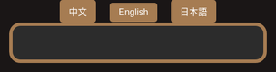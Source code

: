 <html lang="zh-Hant">
<head>
  <meta charset="UTF-8" />
  <meta name="viewport" content="width=device-width, initial-scale=1.0"/>
  <title>QA 自動回覆</title>
  <style>
    html, body {
      margin: 0;
      padding: 0;
      width: 100%;
      height: 100%;
      background-color: #1a1616;
      display: flex;
      flex-direction: column;
      justify-content: flex-start;
      align-items: center;
      font-family: 'Segoe UI', Tahoma, Geneva, Verdana, sans-serif;
    }

    .lang-switcher {
      margin: 20px;
    }

    .lang-switcher button {
      margin: 0 10px;
      padding: 8px 16px;
      font-size: 1rem;
      border: none;
      border-radius: 5px;
      cursor: pointer;
      background-color: #a67c52;
      color: white;
      transition: background 0.3s;
    }

    .lang-switcher button:hover {
      background-color: #8b653f;
    }

    .qa-container {
      background-color: #2c2c2c;
      border: 6px solid #a67c52;
      border-radius: 20px;
      padding: 30px 25px;
      width: 90%;
      max-width: 1000px;
      box-sizing: border-box;
      overflow-y: auto;
      max-height: 90vh;
    }

    .qa-item {
      margin-bottom: 20px;
    }

    .question {
      cursor: pointer;
      font-size: 1.5rem;
      color: #FFC107;
      margin-bottom: 8px;
      display: flex;
      justify-content: space-between;
      align-items: center;
      background-color: #444;
      padding: 12px 16px;
      border-radius: 10px;
      transition: background 0.3s;
    }

    .question:hover {
      background-color: #555;
    }

    .arrow {
      font-size: 1.2rem;
      color: #FFC107;
    }

    .answer {
      max-height: 0;
      overflow: hidden;
      transition: max-height 0.4s ease, padding 0.3s ease;
      font-size: 1.1rem;
      color: #ffffff;
      padding-left: 20px;
      line-height: 1.6;
      background-color: #3a3a3a;
      border-radius: 8px;
      padding: 0 16px;
    }

    .answer.open {
      max-height: 800px;
      padding: 15px 16px;
    }

    a {
      color: #00d4ff;
      text-decoration: underline;
    }

    @media (max-width: 600px) {
      .qa-container {
        padding: 20px 15px;
      }

      .question {
        font-size: 1.2rem;
      }

      .answer {
        font-size: 1rem;
      }
    }
  </style>
</head>
<body>
  <div class="lang-switcher">
    <button onclick="switchLang('zh')">中文</button>
    <button onclick="switchLang('en')">English</button>
    <button onclick="switchLang('ja')">日本語</button>
  </div>

  <div class="qa-container" id="qa">
    <!-- QA 將由 JS 注入 -->
  </div>

  <script>
    const qaData = {
      zh: [
        {
          q: "新竹夜市 : 樹林頭夜市、後火車站夜市？",
          a: `週三、週五樹林頭夜市：<a href="https://www.google.com/maps?q=樹林頭夜市" target="_blank" style="color: #00bcd4;">點我查看地圖</a><br>
              週二、週四新竹後站夜市：<a href="https://www.google.com/maps?q=新竹後站夜市" target="_blank" style="color: #00bcd4;">點我查看地圖</a>`
        },
        {
          q: "推薦景點2？",
          a: `城隍廟：<a href="https://www.google.com/maps?q=新竹城隍廟" target="_blank" style="color: #00bcd4;">點我查看地圖</a>`
        }
      ],
      en: [
        {
          q: "Night Markets in Hsinchu?",
          a: `Wed & Fri – Shulintou Night Market: <a href="https://www.google.com/maps?q=樹林頭夜市" target="_blank" style="color: #00bcd4;">View on Google Maps</a><br>
              Tue & Thu – Hsinchu Back Station Night Market: <a href="https://www.google.com/maps?q=新竹後站夜市" target="_blank" style="color: #00bcd4;">View on Google Maps</a>`
        },
        {
          q: "Recommended Spot 2?",
          a: `Chenghuang Temple: <a href="https://www.google.com/maps?q=新竹城隍廟" target="_blank" style="color: #00bcd4;">View on Google Maps</a>`
        }
      ],
      ja: [
        {
          q: "新竹の夜市は？",
          a: `水・金：樹林頭夜市 – <a href="https://www.google.com/maps?q=樹林頭夜市" target="_blank" style="color: #00bcd4;">Googleマップで見る</a><br>
              火・木：新竹後駅夜市 – <a href="https://www.google.com/maps?q=新竹後站夜市" target="_blank" style="color: #00bcd4;">Googleマップで見る</a>`
        },
        {
          q: "おすすめスポット2は？",
          a: `城隍廟：<a href="https://www.google.com/maps?q=新竹城隍廟" target="_blank" style="color: #00bcd4;">Googleマップで見る</a>`
        }
      ]
    };

    const container = document.getElementById('qa');

    function renderQA(lang) {
      container.innerHTML = '';
      qaData[lang].forEach((item, index) => {
        const qaItem = document.createElement('div');
        qaItem.className = 'qa-item';

        const question = document.createElement('div');
        question.className = 'question';
        question.innerHTML = `・${item.q} <span class="arrow">▼</span>`;
        question.onclick = () => toggleAnswer(index);

        const answer = document.createElement('div');
        answer.className = 'answer';
        answer.innerHTML = item.a;

        qaItem.appendChild(question);
        qaItem.appendChild(answer);
        container.appendChild(qaItem);
      });

      toggleAnswer(0); // 預設展開第一個
    }

    function toggleAnswer(index) {
      const answers = document.querySelectorAll('.answer');
      const arrows = document.querySelectorAll('.arrow');
      const answer = answers[index];
      const arrow = arrows[index];
      const isOpen = answer.classList.contains('open');

      answer.classList.toggle('open');
      arrow.textContent = isOpen ? '▼' : '▲';
    }

    function switchLang(lang) {
      renderQA(lang);
    }

    // 預設語言為中文
    window.onload = () => renderQA('zh');
  </script>
</body>
</html>
